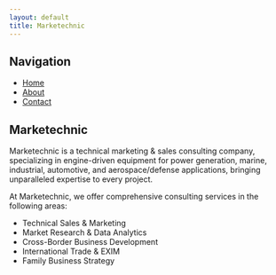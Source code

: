 ```yaml
---
layout: default
title: Marketechnic
---
```

## Navigation

- [Home](index.md)
- [About](about.md)
- [Contact](contact.md)

## Marketechnic

Marketechnic is a technical marketing & sales consulting company, specializing in engine-driven equipment for power generation, marine, industrial, automotive, and aerospace/defense applications, bringing unparalleled expertise to every project.

At Marketechnic, we offer comprehensive consulting services in the following areas:
- Technical Sales & Marketing
- Market Research & Data Analytics
- Cross-Border Business Development
- International Trade & EXIM 
- Family Business Strategy
